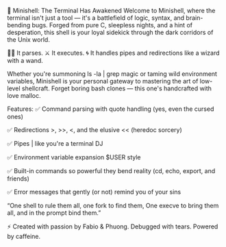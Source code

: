 🐚 Minishell: The Terminal Has Awakened
Welcome to Minishell, where the terminal isn't just a tool — it's a battlefield of logic, syntax, and brain-bending bugs. Forged from pure C, sleepless nights, and a hint of desperation, this shell is your loyal sidekick through the dark corridors of the Unix world.

🧙‍♂️ It parses.
⚔️ It executes.
🌀 It handles pipes and redirections like a wizard with a wand.

Whether you're summoning ls -la | grep magic or taming wild environment variables, Minishell is your personal gateway to mastering the art of low-level shellcraft. Forget boring bash clones — this one's handcrafted with love malloc.

Features:
✅ Command parsing with quote handling (yes, even the cursed ones)

✅ Redirections >, >>, <, and the elusive << (heredoc sorcery)

✅ Pipes | like you're a terminal DJ

✅ Environment variable expansion $USER style

✅ Built-in commands so powerful they bend reality (cd, echo, export, and friends)

✅ Error messages that gently (or not) remind you of your sins

“One shell to rule them all, one fork to find them,
One execve to bring them all, and in the prompt bind them.”

⚡ Created with passion by Fabio & Phuong. Debugged with tears. Powered by caffeine.
